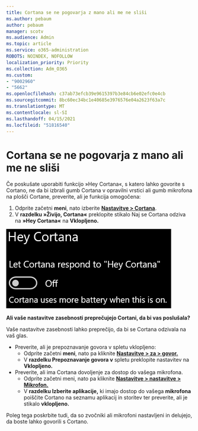 ```yaml
---
title: Cortana se ne pogovarja z mano ali me ne sliši
ms.author: pebaum
author: pebaum
manager: scotv
ms.audience: Admin
ms.topic: article
ms.service: o365-administration
ROBOTS: NOINDEX, NOFOLLOW
localization_priority: Priority
ms.collection: Adm_O365
ms.custom:
- "9002960"
- "5662"
ms.openlocfilehash: c37ab73efcb39e9615397b3e84cb6e02efc0e4cb
ms.sourcegitcommit: 8bc60ec34bc1e40685e3976576e04a2623f63a7c
ms.translationtype: MT
ms.contentlocale: sl-SI
ms.lasthandoff: 04/15/2021
ms.locfileid: "51816540"
---
```

# <a name="cortana-doesnt-talk-to-me-or-cant-hear-me"></a>Cortana se ne pogovarja z mano ali me ne sliši

Če poskušate uporabiti funkcijo »Hey Cortana«, s katero lahko govorite s Cortano, ne da bi izbrali gumb Cortana v opravilni vrstici ali gumb mikrofona na plošči Cortane, preverite, ali je funkcija omogočena:

1. Odprite začetni **meni**, nato izberite **[Nastavitve > Cortana](ms-settings:cortana?activationSource=GetHelp)**.
2. V **razdelku »Živijo, Cortana«** preklopite stikalo Naj se Cortana odziva na **»Hey Cortana«** na **Vklopljeno.**

![Živijo, Cortana](media/hey-cortana.png)

**Ali vaše nastavitve zasebnosti preprečujejo Cortani, da bi vas poslušala?**

Vaše nastavitve zasebnosti lahko preprečijo, da bi se Cortana odzivala na vaš glas.
- Preverite, ali je prepoznavanje govora v spletu vklopljeno:
    - Odprite začetni **meni**, nato pa kliknite **[Nastavitve > za > govor.](ms-settings:privacy-speech?activationSource=GetHelp)**
    - V **razdelku Prepoznavanje govora v** spletu preklopite nastavitev na **Vklopljeno.**
- Preverite, ali ima Cortana dovoljenje za dostop do vašega mikrofona. 
    - Odprite začetni meni, nato pa kliknite **[Nastavitve > nastavitve > Mikrofon.](ms-settings:privacy-microphone?activationSource=GetHelp)**
    - V **razdelku Izberite aplikacije,** ki imajo dostop do vašega **mikrofona** poiščite Cortano na seznamu aplikacij in storitev ter preverite, ali je stikalo **vklopljeno.**

Poleg tega poskrbite tudi, da so zvočniki ali mikrofoni nastavljeni in delujejo, da boste lahko govorili s Cortano.
